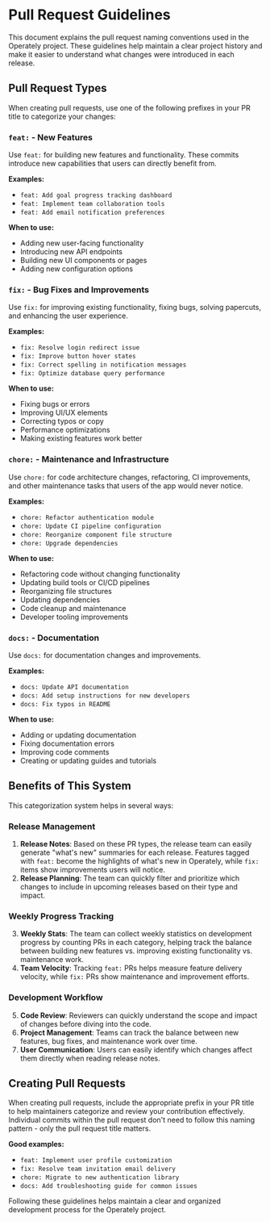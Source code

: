 # Pull Request Guidelines

This document explains the pull request naming conventions used in the Operately project. These guidelines help maintain a clear project history and make it easier to understand what changes were introduced in each release.

## Pull Request Types

When creating pull requests, use one of the following prefixes in your PR title to categorize your changes:

### `feat:` - New Features

Use `feat:` for building new features and functionality. These commits introduce new capabilities that users can directly benefit from.

**Examples:**

- `feat: Add goal progress tracking dashboard`
- `feat: Implement team collaboration tools`
- `feat: Add email notification preferences`

**When to use:**

- Adding new user-facing functionality
- Introducing new API endpoints
- Building new UI components or pages
- Adding new configuration options

### `fix:` - Bug Fixes and Improvements

Use `fix:` for improving existing functionality, fixing bugs, solving papercuts, and enhancing the user experience.

**Examples:**

- `fix: Resolve login redirect issue`
- `fix: Improve button hover states`
- `fix: Correct spelling in notification messages`
- `fix: Optimize database query performance`

**When to use:**

- Fixing bugs or errors
- Improving UI/UX elements
- Correcting typos or copy
- Performance optimizations
- Making existing features work better

### `chore:` - Maintenance and Infrastructure

Use `chore:` for code architecture changes, refactoring, CI improvements, and other maintenance tasks that users of the app would never notice.

**Examples:**

- `chore: Refactor authentication module`
- `chore: Update CI pipeline configuration`
- `chore: Reorganize component file structure`
- `chore: Upgrade dependencies`

**When to use:**

- Refactoring code without changing functionality
- Updating build tools or CI/CD pipelines
- Reorganizing file structures
- Updating dependencies
- Code cleanup and maintenance
- Developer tooling improvements

### `docs:` - Documentation

Use `docs:` for documentation changes and improvements.

**Examples:**

- `docs: Update API documentation`
- `docs: Add setup instructions for new developers`
- `docs: Fix typos in README`

**When to use:**

- Adding or updating documentation
- Fixing documentation errors
- Improving code comments
- Creating or updating guides and tutorials

## Benefits of This System

This categorization system helps in several ways:

### Release Management

1. **Release Notes**: Based on these PR types, the release team can easily generate "what's new" summaries for each release. Features tagged with `feat:` become the highlights of what's new in Operately, while `fix:` items show improvements users will notice.
2. **Release Planning**: The team can quickly filter and prioritize which changes to include in upcoming releases based on their type and impact.

### Weekly Progress Tracking

3. **Weekly Stats**: The team can collect weekly statistics on development progress by counting PRs in each category, helping track the balance between building new features vs. improving existing functionality vs. maintenance work.
4. **Team Velocity**: Tracking `feat:` PRs helps measure feature delivery velocity, while `fix:` PRs show maintenance and improvement efforts.

### Development Workflow

5. **Code Review**: Reviewers can quickly understand the scope and impact of changes before diving into the code.
6. **Project Management**: Teams can track the balance between new features, bug fixes, and maintenance work over time.
7. **User Communication**: Users can easily identify which changes affect them directly when reading release notes.

## Creating Pull Requests

When creating pull requests, include the appropriate prefix in your PR title to help maintainers categorize and review your contribution effectively. Individual commits within the pull request don't need to follow this naming pattern - only the pull request title matters.

**Good examples:**

- `feat: Implement user profile customization`
- `fix: Resolve team invitation email delivery`
- `chore: Migrate to new authentication library`
- `docs: Add troubleshooting guide for common issues`

Following these guidelines helps maintain a clear and organized development process for the Operately project.
